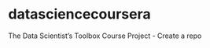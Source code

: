 datasciencecoursera
===================

The Data Scientist’s Toolbox Course Project - Create a repo
